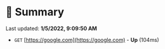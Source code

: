 # 📖 Summary
Last updated: **1/5/2022, 9:09:50 AM**

- `GET` [https://google.com](https://google.com) - **Up** (104ms)
